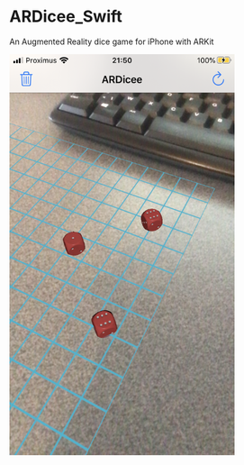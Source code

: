 # ARDicee_Swift
An Augmented Reality dice game for iPhone with ARKit 

<img src="IMG_8468.PNG" alt="App_screenshot" style="float: left; margin-right: 10px;" width="400"/> 
